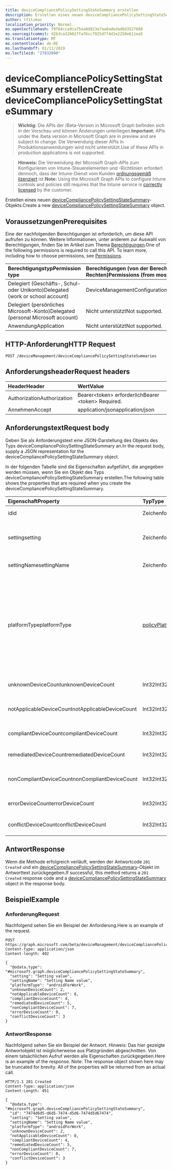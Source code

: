 ```yaml
---
title: deviceCompliancePolicySettingStateSummary erstellen
description: Erstellen eines neuen deviceCompliancePolicySettingStateSummary-Objekts.
author: tfitzmac
localization_priority: Normal
ms.openlocfilehash: f9f64cca9ca75ea8d823e7aa0adedad6d3527666
ms.sourcegitcommit: d2b3ca32602ffa76cc7925d7f4d1e2258e611ea5
ms.translationtype: MT
ms.contentlocale: de-DE
ms.lasthandoff: 01/11/2019
ms.locfileid: "27832690"
---
```

# <a name="create-devicecompliancepolicysettingstatesummary"></a><span data-ttu-id="2473c-103">deviceCompliancePolicySettingStateSummary erstellen</span><span class="sxs-lookup"><span data-stu-id="2473c-103">Create deviceCompliancePolicySettingStateSummary</span></span>

> <span data-ttu-id="2473c-104">**Wichtig:** Die APIs der /Beta-Version in Microsoft Graph befinden sich in der Vorschau und können Änderungen unterliegen.</span><span class="sxs-lookup"><span data-stu-id="2473c-104">**Important:** APIs under the /beta version in Microsoft Graph are in preview and are subject to change.</span></span> <span data-ttu-id="2473c-105">Die Verwendung dieser APIs in Produktionsanwendungen wird nicht unterstützt.</span><span class="sxs-lookup"><span data-stu-id="2473c-105">Use of these APIs in production applications is not supported.</span></span>

> <span data-ttu-id="2473c-106">**Hinweis:** Die Verwendung der Microsoft Graph-APIs zum Konfigurieren von Intune-Steuerelementen und -Richtlinien erfordert dennoch, dass der Intune-Dienst vom Kunden [ordnungsgemäß lizenziert](https://go.microsoft.com/fwlink/?linkid=839381) ist.</span><span class="sxs-lookup"><span data-stu-id="2473c-106">**Note:** Using the Microsoft Graph APIs to configure Intune controls and policies still requires that the Intune service is [correctly licensed](https://go.microsoft.com/fwlink/?linkid=839381) by the customer.</span></span>

<span data-ttu-id="2473c-107">Erstellen eines neuen [deviceCompliancePolicySettingStateSummary](../resources/intune-deviceconfig-devicecompliancepolicysettingstatesummary.md)-Objekts.</span><span class="sxs-lookup"><span data-stu-id="2473c-107">Create a new [deviceCompliancePolicySettingStateSummary](../resources/intune-deviceconfig-devicecompliancepolicysettingstatesummary.md) object.</span></span>
## <a name="prerequisites"></a><span data-ttu-id="2473c-108">Voraussetzungen</span><span class="sxs-lookup"><span data-stu-id="2473c-108">Prerequisites</span></span>
<span data-ttu-id="2473c-p102">Eine der nachfolgenden Berechtigungen ist erforderlich, um diese API aufrufen zu können. Weitere Informationen, unter anderem zur Auswahl von Berechtigungen, finden Sie im Artikel zum Thema [Berechtigungen](/graph/permissions-reference).</span><span class="sxs-lookup"><span data-stu-id="2473c-p102">One of the following permissions is required to call this API. To learn more, including how to choose permissions, see [Permissions](/graph/permissions-reference).</span></span>

|<span data-ttu-id="2473c-111">Berechtigungstyp</span><span class="sxs-lookup"><span data-stu-id="2473c-111">Permission type</span></span>|<span data-ttu-id="2473c-112">Berechtigungen (von der Berechtigung mit den meisten Rechten zu der mit den wenigsten Rechten)</span><span class="sxs-lookup"><span data-stu-id="2473c-112">Permissions (from most to least privileged)</span></span>|
|:---|:---|
|<span data-ttu-id="2473c-113">Delegiert (Geschäfts-, Schul- oder Unikonto)</span><span class="sxs-lookup"><span data-stu-id="2473c-113">Delegated (work or school account)</span></span>|<span data-ttu-id="2473c-114">DeviceManagementConfiguration.ReadWrite.All</span><span class="sxs-lookup"><span data-stu-id="2473c-114">DeviceManagementConfiguration.ReadWrite.All</span></span>|
|<span data-ttu-id="2473c-115">Delegiert (persönliches Microsoft-Konto)</span><span class="sxs-lookup"><span data-stu-id="2473c-115">Delegated (personal Microsoft account)</span></span>|<span data-ttu-id="2473c-116">Nicht unterstützt</span><span class="sxs-lookup"><span data-stu-id="2473c-116">Not supported.</span></span>|
|<span data-ttu-id="2473c-117">Anwendung</span><span class="sxs-lookup"><span data-stu-id="2473c-117">Application</span></span>|<span data-ttu-id="2473c-118">Nicht unterstützt</span><span class="sxs-lookup"><span data-stu-id="2473c-118">Not supported.</span></span>|

## <a name="http-request"></a><span data-ttu-id="2473c-119">HTTP-Anforderung</span><span class="sxs-lookup"><span data-stu-id="2473c-119">HTTP Request</span></span>
<!-- {
  "blockType": "ignored"
}
-->
``` http
POST /deviceManagement/deviceCompliancePolicySettingStateSummaries
```

## <a name="request-headers"></a><span data-ttu-id="2473c-120">Anforderungsheader</span><span class="sxs-lookup"><span data-stu-id="2473c-120">Request headers</span></span>
|<span data-ttu-id="2473c-121">Header</span><span class="sxs-lookup"><span data-stu-id="2473c-121">Header</span></span>|<span data-ttu-id="2473c-122">Wert</span><span class="sxs-lookup"><span data-stu-id="2473c-122">Value</span></span>|
|:---|:---|
|<span data-ttu-id="2473c-123">Authorization</span><span class="sxs-lookup"><span data-stu-id="2473c-123">Authorization</span></span>|<span data-ttu-id="2473c-124">Bearer&lt;token&gt; erforderlich</span><span class="sxs-lookup"><span data-stu-id="2473c-124">Bearer &lt;token&gt; Required.</span></span>|
|<span data-ttu-id="2473c-125">Annehmen</span><span class="sxs-lookup"><span data-stu-id="2473c-125">Accept</span></span>|<span data-ttu-id="2473c-126">application/json</span><span class="sxs-lookup"><span data-stu-id="2473c-126">application/json</span></span>|

## <a name="request-body"></a><span data-ttu-id="2473c-127">Anforderungstext</span><span class="sxs-lookup"><span data-stu-id="2473c-127">Request body</span></span>
<span data-ttu-id="2473c-128">Geben Sie als Anforderungstext eine JSON-Darstellung des Objekts des Typs deviceCompliancePolicySettingStateSummary an.</span><span class="sxs-lookup"><span data-stu-id="2473c-128">In the request body, supply a JSON representation for the deviceCompliancePolicySettingStateSummary object.</span></span>

<span data-ttu-id="2473c-129">In der folgenden Tabelle sind die Eigenschaften aufgeführt, die angegeben werden müssen, wenn Sie ein Objekt des Typs deviceCompliancePolicySettingStateSummary erstellen.</span><span class="sxs-lookup"><span data-stu-id="2473c-129">The following table shows the properties that are required when you create the deviceCompliancePolicySettingStateSummary.</span></span>

|<span data-ttu-id="2473c-130">Eigenschaft</span><span class="sxs-lookup"><span data-stu-id="2473c-130">Property</span></span>|<span data-ttu-id="2473c-131">Typ</span><span class="sxs-lookup"><span data-stu-id="2473c-131">Type</span></span>|<span data-ttu-id="2473c-132">Beschreibung</span><span class="sxs-lookup"><span data-stu-id="2473c-132">Description</span></span>|
|:---|:---|:---|
|<span data-ttu-id="2473c-133">id</span><span class="sxs-lookup"><span data-stu-id="2473c-133">id</span></span>|<span data-ttu-id="2473c-134">Zeichenfolge</span><span class="sxs-lookup"><span data-stu-id="2473c-134">String</span></span>|<span data-ttu-id="2473c-135">Schlüssel der Entität</span><span class="sxs-lookup"><span data-stu-id="2473c-135">Key of the entity.</span></span>|
|<span data-ttu-id="2473c-136">setting</span><span class="sxs-lookup"><span data-stu-id="2473c-136">setting</span></span>|<span data-ttu-id="2473c-137">Zeichenfolge</span><span class="sxs-lookup"><span data-stu-id="2473c-137">String</span></span>|<span data-ttu-id="2473c-138">Klassenname und Eigenschaftenname der Einstellung</span><span class="sxs-lookup"><span data-stu-id="2473c-138">The setting class name and property name.</span></span>|
|<span data-ttu-id="2473c-139">settingName</span><span class="sxs-lookup"><span data-stu-id="2473c-139">settingName</span></span>|<span data-ttu-id="2473c-140">Zeichenfolge</span><span class="sxs-lookup"><span data-stu-id="2473c-140">String</span></span>|<span data-ttu-id="2473c-141">Name der Einstellung</span><span class="sxs-lookup"><span data-stu-id="2473c-141">Name of the setting.</span></span>|
|<span data-ttu-id="2473c-142">platformType</span><span class="sxs-lookup"><span data-stu-id="2473c-142">platformType</span></span>|[<span data-ttu-id="2473c-143">policyPlatformType</span><span class="sxs-lookup"><span data-stu-id="2473c-143">policyPlatformType</span></span>](../resources/intune-deviceconfig-policyplatformtype.md)|<span data-ttu-id="2473c-144">Einstellung-Plattform.</span><span class="sxs-lookup"><span data-stu-id="2473c-144">Setting platform.</span></span> <span data-ttu-id="2473c-145">Mögliche Werte: `android`, `androidForWork`, `iOS`, `macOS`, `windowsPhone81`, `windows81AndLater`, `windows10AndLater`, `androidWorkProfile`, `all`.</span><span class="sxs-lookup"><span data-stu-id="2473c-145">Possible values are: `android`, `androidForWork`, `iOS`, `macOS`, `windowsPhone81`, `windows81AndLater`, `windows10AndLater`, `androidWorkProfile`, `all`.</span></span>|
|<span data-ttu-id="2473c-146">unknownDeviceCount</span><span class="sxs-lookup"><span data-stu-id="2473c-146">unknownDeviceCount</span></span>|<span data-ttu-id="2473c-147">Int32</span><span class="sxs-lookup"><span data-stu-id="2473c-147">Int32</span></span>|<span data-ttu-id="2473c-148">Anzahl von unbekannten Geräten</span><span class="sxs-lookup"><span data-stu-id="2473c-148">Number of unknown devices</span></span>|
|<span data-ttu-id="2473c-149">notApplicableDeviceCount</span><span class="sxs-lookup"><span data-stu-id="2473c-149">notApplicableDeviceCount</span></span>|<span data-ttu-id="2473c-150">Int32</span><span class="sxs-lookup"><span data-stu-id="2473c-150">Int32</span></span>|<span data-ttu-id="2473c-151">Anzahl der ausgenommenen Geräte</span><span class="sxs-lookup"><span data-stu-id="2473c-151">Number of not applicable devices</span></span>|
|<span data-ttu-id="2473c-152">compliantDeviceCount</span><span class="sxs-lookup"><span data-stu-id="2473c-152">compliantDeviceCount</span></span>|<span data-ttu-id="2473c-153">Int32</span><span class="sxs-lookup"><span data-stu-id="2473c-153">Int32</span></span>|<span data-ttu-id="2473c-154">Anzahl von konformen Geräten</span><span class="sxs-lookup"><span data-stu-id="2473c-154">Number of compliant devices</span></span>|
|<span data-ttu-id="2473c-155">remediatedDeviceCount</span><span class="sxs-lookup"><span data-stu-id="2473c-155">remediatedDeviceCount</span></span>|<span data-ttu-id="2473c-156">Int32</span><span class="sxs-lookup"><span data-stu-id="2473c-156">Int32</span></span>|<span data-ttu-id="2473c-157">Anzahl von korrigierten Geräten</span><span class="sxs-lookup"><span data-stu-id="2473c-157">Number of remediated devices</span></span>|
|<span data-ttu-id="2473c-158">nonCompliantDeviceCount</span><span class="sxs-lookup"><span data-stu-id="2473c-158">nonCompliantDeviceCount</span></span>|<span data-ttu-id="2473c-159">Int32</span><span class="sxs-lookup"><span data-stu-id="2473c-159">Int32</span></span>|<span data-ttu-id="2473c-160">Anzahl von nicht konformen Geräten</span><span class="sxs-lookup"><span data-stu-id="2473c-160">Number of NonCompliant devices</span></span>|
|<span data-ttu-id="2473c-161">errorDeviceCount</span><span class="sxs-lookup"><span data-stu-id="2473c-161">errorDeviceCount</span></span>|<span data-ttu-id="2473c-162">Int32</span><span class="sxs-lookup"><span data-stu-id="2473c-162">Int32</span></span>|<span data-ttu-id="2473c-163">Anzahl von Geräten mit Fehlern</span><span class="sxs-lookup"><span data-stu-id="2473c-163">Number of error devices</span></span>|
|<span data-ttu-id="2473c-164">conflictDeviceCount</span><span class="sxs-lookup"><span data-stu-id="2473c-164">conflictDeviceCount</span></span>|<span data-ttu-id="2473c-165">Int32</span><span class="sxs-lookup"><span data-stu-id="2473c-165">Int32</span></span>|<span data-ttu-id="2473c-166">Anzahl von Geräten mit Konflikt</span><span class="sxs-lookup"><span data-stu-id="2473c-166">Number of conflict devices</span></span>|



## <a name="response"></a><span data-ttu-id="2473c-167">Antwort</span><span class="sxs-lookup"><span data-stu-id="2473c-167">Response</span></span>
<span data-ttu-id="2473c-168">Wenn die Methode erfolgreich verläuft, werden der Antwortcode `201 Created` und ein [deviceCompliancePolicySettingStateSummary](../resources/intune-deviceconfig-devicecompliancepolicysettingstatesummary.md)-Objekt im Antworttext zurückgegeben.</span><span class="sxs-lookup"><span data-stu-id="2473c-168">If successful, this method returns a `201 Created` response code and a [deviceCompliancePolicySettingStateSummary](../resources/intune-deviceconfig-devicecompliancepolicysettingstatesummary.md) object in the response body.</span></span>

## <a name="example"></a><span data-ttu-id="2473c-169">Beispiel</span><span class="sxs-lookup"><span data-stu-id="2473c-169">Example</span></span>
### <a name="request"></a><span data-ttu-id="2473c-170">Anforderung</span><span class="sxs-lookup"><span data-stu-id="2473c-170">Request</span></span>
<span data-ttu-id="2473c-171">Nachfolgend sehen Sie ein Beispiel der Anforderung.</span><span class="sxs-lookup"><span data-stu-id="2473c-171">Here is an example of the request.</span></span>
``` http
POST https://graph.microsoft.com/beta/deviceManagement/deviceCompliancePolicySettingStateSummaries
Content-type: application/json
Content-length: 402

{
  "@odata.type": "#microsoft.graph.deviceCompliancePolicySettingStateSummary",
  "setting": "Setting value",
  "settingName": "Setting Name value",
  "platformType": "androidForWork",
  "unknownDeviceCount": 2,
  "notApplicableDeviceCount": 8,
  "compliantDeviceCount": 4,
  "remediatedDeviceCount": 5,
  "nonCompliantDeviceCount": 7,
  "errorDeviceCount": 0,
  "conflictDeviceCount": 3
}
```

### <a name="response"></a><span data-ttu-id="2473c-172">Antwort</span><span class="sxs-lookup"><span data-stu-id="2473c-172">Response</span></span>
<span data-ttu-id="2473c-p104">Nachfolgend sehen Sie ein Beispiel der Antwort. Hinweis: Das hier gezeigte Antwortobjekt ist möglicherweise aus Platzgründen abgeschnitten. Von einem tatsächlichen Aufruf werden alle Eigenschaften zurückgegeben.</span><span class="sxs-lookup"><span data-stu-id="2473c-p104">Here is an example of the response. Note: The response object shown here may be truncated for brevity. All of the properties will be returned from an actual call.</span></span>
``` http
HTTP/1.1 201 Created
Content-Type: application/json
Content-Length: 451

{
  "@odata.type": "#microsoft.graph.deviceCompliancePolicySettingStateSummary",
  "id": "7474d6d5-d6d5-7474-d5d6-7474d5d67474",
  "setting": "Setting value",
  "settingName": "Setting Name value",
  "platformType": "androidForWork",
  "unknownDeviceCount": 2,
  "notApplicableDeviceCount": 8,
  "compliantDeviceCount": 4,
  "remediatedDeviceCount": 5,
  "nonCompliantDeviceCount": 7,
  "errorDeviceCount": 0,
  "conflictDeviceCount": 3
}
```





